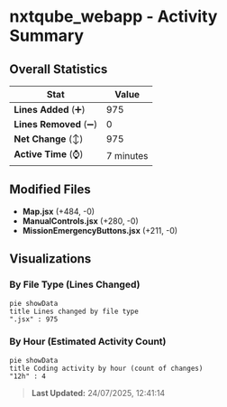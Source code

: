 # nxtqube_webapp - Activity Summary 

## Overall Statistics

| Stat                   | Value                                                             |
| ---------------------- | ----------------------------------------------------------------- |
| **Lines Added** (➕)   | 975                                          |
| **Lines Removed** (➖) | 0                                        |
| **Net Change** (↕)    | 975                |
| **Active Time** (⌚)   | 7 minutes |


## Modified Files
- **Map.jsx** (+484, -0)
- **ManualControls.jsx** (+280, -0)
- **MissionEmergencyButtons.jsx** (+211, -0)

## Visualizations

### By File Type (Lines Changed)

```mermaid
pie showData
title Lines changed by file type
".jsx" : 975
```

### By Hour (Estimated Activity Count)

```mermaid
pie showData
title Coding activity by hour (count of changes)
"12h" : 4
```


> **Last Updated:** 24/07/2025, 12:41:14
